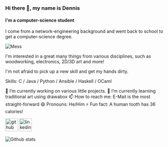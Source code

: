 ### Hi there 👋, my name is Dennis
#### I'm a computer-science student
I come from a network-engineering background and went back to school to get a computer-science degree.

![Mess](https://www.irrgang.dev/wp-content/uploads/2021/01/IMG_20200803_2259241.jpg)

I'm interested in a great many things from various disciplines, such as woodworking, electronics, 2D/3D art and more!

I'm not afraid to pick up a new skill and get my hands dirty.

Skills: C / Java / Python / Ansible / Haskell / OCaml

🔭 I’m currently working on various little projects. 🌱 I’m currently learning traditional art using drawabox 📫 How to reach me: E-Mail is the most straight-forward 😄 Pronouns: He/Him ⚡ Fun fact: A human tooth has 36 calories! 

[<img src='https://cdn.jsdelivr.net/npm/simple-icons@3.0.1/icons/github.svg' alt='github' height='40'>](https://github.com/dirrgang)  [<img src='https://cdn.jsdelivr.net/npm/simple-icons@3.0.1/icons/linkedin.svg' alt='linkedin' height='40'>](https://www.linkedin.com/in/dirrgang/)  

![Github stats](https://github-readme-stats.vercel.app/api?username=dirrgang&show_icons=true)
